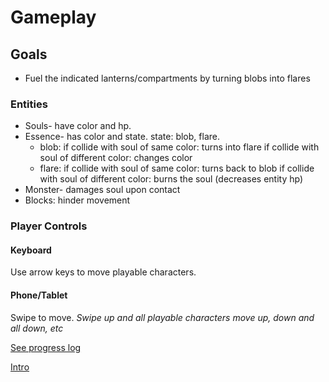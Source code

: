 # Gameplay
## Goals
* Fuel the indicated lanterns/compartments by turning blobs into flares


### Entities
* Souls- have color and hp.
* Essence- has color and state. state: blob, flare. 
  * blob: 
   if collide with soul of same color: turns into flare
   if collide with soul of different color: changes color
  * flare:
  if collide with soul of same color: turns back to blob
  if collide with soul of different color: burns the soul (decreases entity hp)
* Monster- damages soul upon contact
* Blocks: hinder movement
  
### Player Controls
#### Keyboard
Use arrow keys to move playable characters.
#### Phone/Tablet
Swipe to move.
*Swipe up and all playable characters move up, down and all down, etc*

[See progress log](https://nurexperiments.home.blog/log/ "NUR Experiment GDX Developer's Log")

[Intro](Intro.html)

